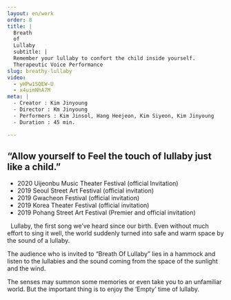 ```yaml
---
layout: en/work
order: 8
title: |
  Breath 
  of
  Lullaby
  subtitle: |
  Remember your lullaby to confort the child inside yourself.
  Therapeutic Voice Performance
slug: breathy-lullaby
video:
  - yHPw1SQEW-U
  - x4uimNhA7M
meta: |
  - Creator : Kim Jinyoung
  - Director : Km Jinyoung
  - Performers : Kim Jinsol, Hang Heejeon, Kim Siyeon, Kim Jinyoung
  - Duration : 45 min.

---
```


## “Allow yourself to Feel the touch of lullaby just like a child.”
* 2020 Uijeonbu Music Theater Festival (official Invitation)
* 2019 Seoul Street Art Festival (official invitation)
* 2019 Gwacheon Festival (official invitation) 
* 2019 Korea Theater Festival (official invitation)
* 2019 Pohang Street Art Festival (Premier and official invitation)

&nbsp;
Lullaby, the first song we’ve heard since our birth. Even without much effort to sing it well, the world suddenly turned into safe and warm space by the sound of a lullaby.

The audience who is invited to “Breath Of Lullaby” lies in a hammock and listen to the lullabies and the sound coming from the space of the sunlight and the wind.

The senses may summon some memories or even take you to an unfamiliar world. But the important thing is to enjoy the ‘Empty’ time of lullaby. 
